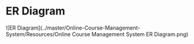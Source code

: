 # ER Diagram
![ER Diagram](../master/Online-Course-Management-System/Resources/Online Course Management System ER Diagram.png)
